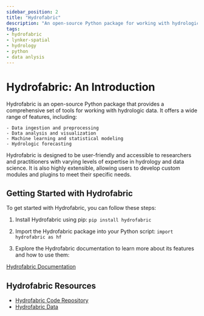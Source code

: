 ```yaml
---
sidebar_position: 2
title: "Hydrofabric"
description: "An open-source Python package for working with hydrologic data"
tags: 
- hydrofabric
- lynker-spatial
- hydrology
- python
- data anlysis
---
```


# Hydrofabric: An Introduction

Hydrofabric is an open-source Python package that provides a comprehensive set of tools for working with hydrologic data. It offers a wide range of features, including:

    - Data ingestion and preprocessing
    - Data analysis and visualization
    - Machine learning and statistical modeling
    - Hydrologic forecasting

Hydrofabric is designed to be user-friendly and accessible to researchers and practitioners with varying levels of expertise in hydrology and data science. It is also highly extensible, allowing users to develop custom modules and plugins to meet their specific needs.

## Getting Started with Hydrofabric

To get started with Hydrofabric, you can follow these steps:

1. Install Hydrofabric using pip:
``pip install hydrofabric``

2. Import the Hydrofabric package into your Python script:
``import hydrofabric as hf``
3. Explore the Hydrofabric documentation to learn more about its features and how to use them:

[Hydrofabric Documentation](https://noaa-owp.github.io/hydrofabric/)
## Hydrofabric Resources
- [Hydrofabric Code Repository](https://github.com/NOAA-OWP/hydrofabric)
- [Hydrofabric Data](https://www.lynker-spatial.com/)


